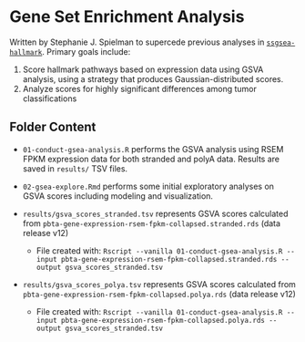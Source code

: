 # Gene Set Enrichment Analysis

Written by Stephanie J. Spielman to supercede previous analyses in [`ssgsea-hallmark`](https://github.com/AlexsLemonade/OpenPBTA-analysis/tree/master/analyses/ssgsea-hallmark). Primary goals include:

1. Score hallmark pathways based on expression data using GSVA analysis, using a strategy that produces Gaussian-distributed scores.
2. Analyze scores for highly significant differences among tumor classifications 


## Folder Content

+ `01-conduct-gsea-analysis.R` performs the GSVA analysis using RSEM FPKM expression data for both stranded and polyA data. Results are saved in `results/` TSV files.

+ `02-gsea-explore.Rmd` performs some initial exploratory analyses on GSVA scores including modeling and visualization.

+ `results/gsva_scores_stranded.tsv` represents GSVA scores calculated from `pbta-gene-expression-rsem-fpkm-collapsed.stranded.rds` (data release v12)
	+ File created with: `Rscript --vanilla 01-conduct-gsea-analysis.R --input pbta-gene-expression-rsem-fpkm-collapsed.stranded.rds --output gsva_scores_stranded.tsv`
+ `results/gsva_scores_polya.tsv` represents GSVA scores calculated from `pbta-gene-expression-rsem-fpkm-collapsed.polya.rds` (data release v12)
	+ File created with: `Rscript --vanilla 01-conduct-gsea-analysis.R --input pbta-gene-expression-rsem-fpkm-collapsed.polya.rds --output gsva_scores_stranded.tsv`